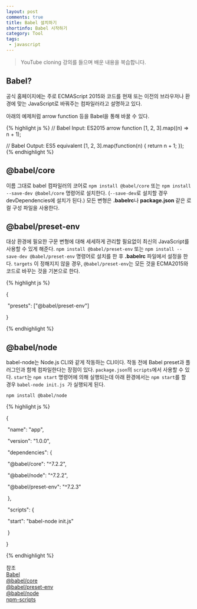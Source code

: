 ```yaml
---
layout: post
comments: true
title: Babel 설치하기
shortinfo: Babel 시작하기
category: Tool
tags:
 - javascript
---
```


> YouTube cloning 강의를 들으며 배운 내용을 복습합니다.

## Babel?
공식 홈페이지에는 주로 ECMAScript 2015와 코드를  현재 또는 이전의 브라우저나 환경에 맞는 JavaScript로 바꿔주는 컴파일러라고 설명하고 있다.



아래의 예제처럼 arrow function 등을 Babel을 통해 바꿀 수 있다.

{% highlight js %}
// Babel Input: ES2015 arrow function
[1, 2, 3].map((n) => n + 1);

// Babel Output: ES5 equivalent
[1, 2, 3].map(function(n) {
	return n + 1;
});
{% endhighlight %}




## @babel/core

이름 그대로 babel 컴파일러의 코어로  `npm install @babel/core` 또는 `npm install --save-dev @babel/core` 명령어로 설치한다. (`--save-dev`로 설치할 경우 devDependencies에 설치가 된다.) 모든 변형은 **.babelrc**나 **package.json** 같은 로컬 구성 파일을 사용한다.



## @babel/preset-env

대상 환경에 필요한 구문 변형에 대해 세세하게 관리할 필요없이 최신의 JavaScript를 사용할 수 있게 해준다. `npm install @babel/preset-env` 또는 `npm install --save-dev @babel/preset-env` 명령어로 설치를 한 후 **.babelrc** 파일에서 설정을 한다.  `targets` 이 정해지지 않을 경우, `@babel/preset-env`는 모든 것을 ECMA2015와 코드로 바꾸는 것을 기본으로 한다.

{% highlight js %}

{

​    "presets": ["@babel/preset-env"] 

}

{% endhighlight %}



## @babel/node

babel-node는 Node.js CLI와 같게 작동하는 CLI이다. 작동 전에 Babel preset과 플러그인과 함께 컴파일한다는 장점이 있다. `package.json`의 `scripts`에서 사용할 수 있다. `start`는 `npm start` 명령어에 의해 실행되는데 아래 환경에서는 `npm start`를 할 경우 `babel-node init.js `가 실행되게 된다.

`npm install @babel/node`



{% highlight js %}

{

​    "name": "app",

​    "version": "1.0.0",

​    "dependencies": {

​        "@babel/core": "^7.2.2",

​        "@babel/node": "^7.2.2",

​        "@babel/preset-env": "^7.2.3"      

​    },

​    "scripts": {

​        "start": "babel-node init.js"

​    } 

}

{% endhighlight %}

참조  
[Babel](https://babeljs.io/docs/en/)  
[@babel/core](https://babeljs.io/docs/en/babel-core#docsNav)  
[@babel/preset-env](https://babeljs.io/docs/en/babel-preset-env#docsNav)  
[@babel/node](https://babeljs.io/docs/en/babel-node)  
[npm-scripts](https://docs.npmjs.com/misc/scripts)

